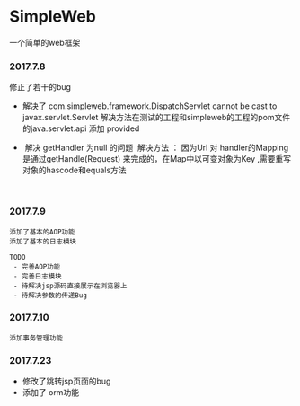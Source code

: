 # SimpleWeb
一个简单的web框架


### 2017.7.8
修正了若干的bug

- 解决了 com.simpleweb.framework.DispatchServlet cannot be cast to javax.servlet.Servlet
 解决方法在测试的工程和simpleweb的工程的pom文件的java.servlet.api 添加 <scope>provided</scope>
 

-  解决 getHandler 为null 的问题
  解决方法 ： 因为Url 对 handler的Mapping 是通过getHandle(Request) 来完成的，在Map中以可变对象为Key ,需要重写对象的hascode和equals方法
 
 
 

  
 
 ### 2017.7.9
    
    添加了基本的AOP功能
    添加了基本的日志模块
    
    TODO 
     - 完善AOP功能
     - 完善日志模块
     - 待解决jsp源码直接展示在浏览器上
     - 待解决参数的传递Bug

     
 ### 2017.7.10
 
    添加事务管理功能
    
    
### 2017.7.23

  - 修改了跳转jsp页面的bug
  - 添加了 orm功能
     
     